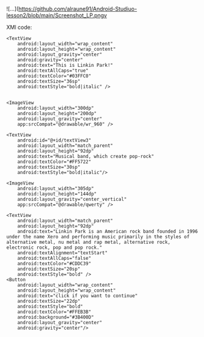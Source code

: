 ![...](https://github.com/alraune91/Android-Studiuo-lesson2/blob/main/Screenshot_LP.pngv

XMl code:
<LinearLayout
    xmlns:android="http://schemas.android.com/apk/res/android"
    xmlns:app="http://schemas.android.com/apk/res-auto"
    xmlns:tools="http://schemas.android.com/tools"
    android:layout_width="match_parent"
    android:layout_height="match_parent"
    android:background="#1C2425"
    tools:context=".MainActivity"
    android:orientation="vertical">
    
    <TextView
        android:layout_width="wrap_content"
        android:layout_height="wrap_content"
        android:layout_gravity="center"
        android:gravity="center"
        android:text="This is Linkin Park!"
        android:textAllCaps="true"
        android:textColor="#03FFC0"
        android:textSize="36sp"
        android:textStyle="bold|italic" />


    <ImageView
        android:layout_width="300dp"
        android:layout_height="200dp"
        android:layout_gravity="center"
        app:srcCompat="@drawable/wr_960" />

    <TextView
        android:id="@+id/textView3"
        android:layout_width="match_parent"
        android:layout_height="92dp"
        android:text="Musical band, which create pop-rock"
        android:textColor="#FF5722"
        android:textSize="30sp"
        android:textStyle="bold|italic"/>

    <ImageView
        android:layout_width="305dp"
        android:layout_height="144dp"
        android:layout_gravity="center_vertical"
        app:srcCompat="@drawable/qwerty" />

    <TextView
        android:layout_width="match_parent"
        android:layout_height="92dp"
        android:text="Linkin Park is an American rock band founded in 1996 under the name Xero and performing music primarily in the styles of alternative metal, nu metal and rap metal, alternative rock, electronic rock, pop and pop rock."
        android:textAlignment="textStart"
        android:textAllCaps="false"
        android:textColor="#CDDC39"
        android:textSize="20sp"
        android:textStyle="bold" />
    <Button
        android:layout_width="wrap_content"
        android:layout_height="wrap_content"
        android:text="click if you want to continue"
        android:textSize="22dp"
        android:textStyle="bold"
        android:textColor="#FFEB3B"
        android:background="#3B400D"
        android:layout_gravity="center"
        android:gravity="center"/>
</LinearLayout>

